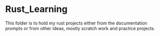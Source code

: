# Rust_Learning
This folder is to hold my rust projects either from the documentation prompts or from other ideas, mostly scratch work and practice projects.
